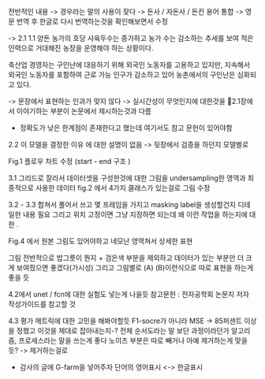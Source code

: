 전반적인 내용 
-> 경우라는 말의 사용이 잦다
-> 돈사 / 자돈사 / 돈칸 용어 통합 
-> 영문 번역 후 한글로 다시 번역하는것을 확인해보면서 수정

-> 2.1 
1.1
양돈 농가의 호당 사육두수는 증가하고 농가  수는 감소하는 추세를 보여 적은 인력으로 거대해진 농장을 운영해야  하는 상황이다.

축산업 경영자는 구인난에 대응하기 위해 외국인 노동자를 고용하고 있지만, 지속해서 외국인 노동자를 포함하여 근로 가능 인구가 감소하고 있어 농촌에서의 구인난은 심화되고 있다.

-> 문장에서 표현하는 인과가 맞지 않다
-> 실시간성이 무엇인지에 대한것을 
2.1장에서 이야기하는 부분이 논문에서 제시하는것과 다름
+ 정확도가 낮은 한계점이 존재한다고 했는데 여기서도 참고 문헌이 있어야함


2.2 이 모델을 결정한 이유 에 대한 설명이 없음 ->
뒷장에서 검증을 하던지 모델별로

Fig.1 플로우 차트 수정 (start - end 구조 )

3.1
그리드로 잘라서 데이터셋을 구성한것에 대한 그림을 
undersampling한 영역과 최종적으로 사용한 데이터
fig.2 에서 4가지 클래스가 있는걸로 그림 수정

3.2 - 3.3 합쳐서 풀어서 쓰고
몇 프레임을 가지고 masking label을 생성할건지 디테일한 내용 필요
그리고 위치 고정이면 그냥 지정하면 되는데 왜 이런 작업을 하는지에 대한 . 

Fig.4 에서 원본 그림도 있어야하고 네모난 영역쳐서 상세한 표현

그림 전반적으로 밥그릇이 뭔지 + 검은색 부분을 제외하고 데이터가 있는 부분만 더 크게 보여줬으면 좋겠다(가시성)
그리고 그림별로 (A) (B)이런식으로 따로 표현을 하는게 좋을 듯

4.2에서 unet / fcn에 대한 실험도 넣는게 나을듯
참고문헌 : 전자공학회 논문지 저자 작성가이드를 참고할 것 

4.3 평가 메트릭에 대한 고민을 해봐야할듯
F1-socre가 아니라 MSE
-> 85퍼센트 이상을 정했고 이것을 제대로 잡아내는지-? 
전체 순서도라는 말 보단 과정이라던가 알고리즘, 프로세스라는 말을 쓰는게 좋다
노이즈 부분은 따로 빼거나 아예 제거하는게 맞을듯? -> 제거하는걸로

+ 감사의 글에 G-farm을 넣어주자
단어의 영어표시 <-> 한글표시

